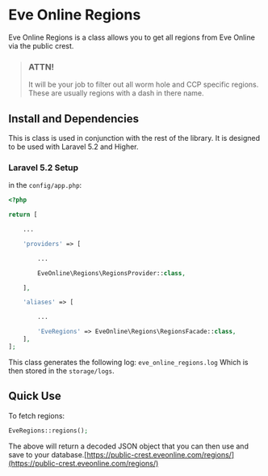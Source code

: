 # Eve Online Regions

Eve Online Regions is a class allows you to get all regions from Eve Online via the public crest.

> ### ATTN!
>
> It will be your job to filter out all worm hole and CCP specific regions. These are usually regions with a dash in
> there name.

## Install and Dependencies

This is class is used in conjunction with the rest of the library. It is designed to be used with Laravel 5.2 and Higher.

### Laravel 5.2 Setup

in the `config/app.php`:

```php
<?php

return [

    ...

    'providers' => [

        ...

        EveOnline\Regions\RegionsProvider::class,

    ],

    'aliases' => [

        ...

        'EveRegions' => EveOnline\Regions\RegionsFacade::class,
    ],
];
```

This class generates the following log: `eve_online_regions.log` Which is then stored in the `storage/logs`.

## Quick Use

To fetch regions:

```php
EveRegions::regions();
```

The above will return a decoded JSON object that you can then use and save to your database.[https://public-crest.eveonline.com/regions/](https://public-crest.eveonline.com/regions/)
